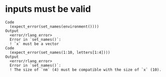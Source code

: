 # inputs must be valid

    Code
      (expect_error(set_names(environment())))
    Output
      <error/rlang_error>
      Error in `set_names()`:
      ! `x` must be a vector
    Code
      (expect_error(set_names(1:10, letters[1:4])))
    Output
      <error/rlang_error>
      Error in `set_names()`:
      ! The size of `nm` (4) must be compatible with the size of `x` (10).


